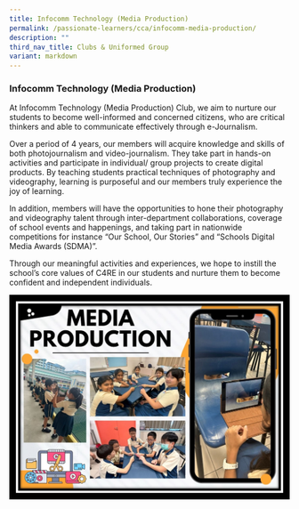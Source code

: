```yaml
---
title: Infocomm Technology (Media Production)
permalink: /passionate-learners/cca/infocomm-media-production/
description: ""
third_nav_title: Clubs & Uniformed Group
variant: markdown
---
```

### **Infocomm Technology (Media Production)**
At Infocomm Technology (Media Production) Club, we aim to nurture our students to become well-informed and concerned citizens, who are critical thinkers and able to communicate effectively through  e-Journalism.

Over a period of 4 years, our members will acquire knowledge and skills of both photojournalism and video-journalism. They take part in hands-on activities and participate in individual/ group projects to create digital products. By teaching students practical techniques of photography and videography, learning is purposeful and our members truly experience the joy of learning.

In addition, members will have the opportunities to hone their photography and videography talent through inter-department collaborations, coverage of school events and happenings, and taking part in nationwide competitions for instance “Our School, Our Stories” and “Schools Digital Media Awards (SDMA)”.  

Through our meaningful activities and experiences, we hope to instill the school’s core values of C4RE in our students and nurture them to become confident and independent individuals.


![](/images/mediaproduction.jpg)